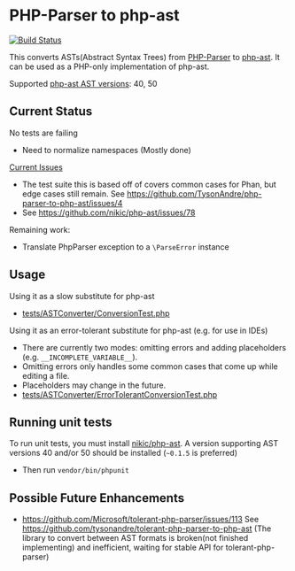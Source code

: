 PHP-Parser to php-ast
=====================

[![Build Status](https://travis-ci.org/TysonAndre/php-parser-to-php-ast.svg?branch=master)](https://travis-ci.org/TysonAndre/php-parser-to-php-ast)

This converts ASTs(Abstract Syntax Trees) from [PHP-Parser](https://github.com/nikic/PHP-Parser) to [php-ast](https://github.com/nikic/php-ast/).
It can be used as a PHP-only implementation of php-ast.

Supported [php-ast AST versions](https://github.com/nikic/php-ast#version-changelog): 40, 50

Current Status
--------------

No tests are failing

- Need to normalize namespaces (Mostly done)

[Current Issues](https://github.com/TysonAndre/php-parser-to-php-ast/issues/)

- The test suite this is based off of covers common cases for Phan, but edge cases still remain.
  See https://github.com/TysonAndre/php-parser-to-php-ast/issues/4
- See https://github.com/nikic/php-ast/issues/78

Remaining work:

- Translate PhpParser exception to a `\ParseError` instance

Usage
-----

Using it as a slow substitute for php-ast

- [tests/ASTConverter/ConversionTest.php](https://github.com/TysonAndre/php-parser-to-php-ast/blob/master/tests/ASTConverter/ConversionTest.php)

Using it as an error-tolerant substitute for php-ast (e.g. for use in IDEs)

- There are currently two modes: omitting errors and adding placeholders (e.g. `__INCOMPLETE_VARIABLE__`).
- Omitting errors only handles some common cases that come up while editing a file.
- Placeholders may change in the future.
- [tests/ASTConverter/ErrorTolerantConversionTest.php](https://github.com/TysonAndre/php-parser-to-php-ast/blob/master/tests/ASTConverter/ErrorTolerantConversionTest.php)

Running unit tests
------------------

To run unit tests, you must install [nikic/php-ast](https://github.com/nikic/php-ast). A version supporting AST versions 40 and/or 50 should be installed (`~0.1.5` is preferred)

- Then run `vendor/bin/phpunit`

Possible Future Enhancements
----------------------------

- https://github.com/Microsoft/tolerant-php-parser/issues/113
  See https://github.com/tysonandre/tolerant-php-parser-to-php-ast (The library to convert between AST formats is broken(not finished implementing) and inefficient, waiting for stable API for tolerant-php-parser)
